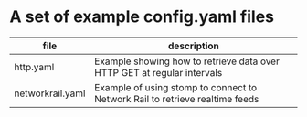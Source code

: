 # A set of example config.yaml files

file | description
---  | ----------
http.yaml | Example showing how to retrieve data over HTTP GET at regular intervals
networkrail.yaml | Example of using stomp to connect to Network Rail to retrieve realtime feeds
